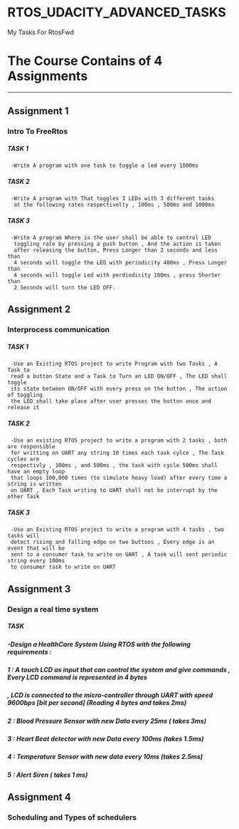 # RTOS_UDACITY_ADVANCED_TASKS
My Tasks For RtosFwd

 # The Course Contains of 4 Assignments 
 ------------------------------------------------------------------------------------------------------------------------------
 ## Assignment 1 
  ### Intro To FreeRtos
   ##### TASK 1
     -Write A program with one task to toggle a led every 1000ms
   ##### TASK 2
     -Write A program with That toggles 3 LEDs with 3 different tasks
      at the following rates respectivelty , 100ms , 500ms and 1000ms
   ##### TASK 3
     -Write A program Where is the user shall be able to control LED
      toggling rate by pressing a push button , And the action is taken
      after releasing the button, Press Longer than 2 seconds and less than
      4 seconds will toggle the LED with periodicity 400ms , Press Longer than 
      4 seconds will toggle Led with perdiodicity 100ms , press Shorter than 
      2 Seconds will turn the LED OFF.
 ## Assignment 2 
  ### Interprocess communication 
  ##### TASK 1
     -Use an Existing RTOS project to write Program with two Tasks , A Task to
     read a button State and a Task to Turn an LED ON/OFF , The LED shall toggle
     its state between ON/OFF with every press on the button , The action of toggling
     the LED shall take place after user presses the button once and release it
   ##### TASK 2
     -Use an existing RTOS project to write a program with 2 tasks , both are responsible
     for writting on UART any string 10 times each task cylce , The Task cycles are 
     respectivly , 100ms , and 500ms , the task with cycle 500ms shall have an empty loop
     that loops 100,000 times (to simulate heavy load) after every time a string is written
     on UART , Each Task writing to UART shall not be interrupt by the other Task
   ##### TASK 3
     -Use an Existing RTOS project to write a program with 4 tasks , two tasks will 
     detect rising and falling edge on two buttons , Every edge is an event that will be
     sent to a consumer task to write on UART , A task will sent periodic string every 100ms
     to consumer task to write on UART
 ## Assignment 3 
  ### Design a real time system
   ##### TASK
   ##### -Design a HealthCare System Using RTOS with the following requirements :
   ##### 1 : A touch LCD as input that can control the system and give commands , Every LCD command is represented in 4 bytes 
   ##### , LCD is connected to the micro-controller through UART with speed 9600bps [bit per second] (Reading 4 bytes and takes 2ms)
   ##### 2 : Blood Pressure Sensor with new Data every 25ms ( takes 3ms)
   ##### 3 : Heart Beat detector with new Data every 100ms (takes 1.5ms)
   ##### 4 : Temperature Sensor with new data every 10ms (takes 2.5ms)
   ##### 5 : Alert Siren ( takes 1 ms)
 ## Assignment 4 
  ### Scheduling and Types of schedulers

